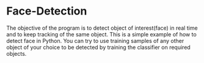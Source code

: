 # Face-Detection
The objective of the program is to detect object of interest(face) in real time and to keep tracking of the same object.
This is a simple example of how to detect face in Python. You can try to use training samples of any other object of your choice to be detected 
by training the classifier on required objects.

